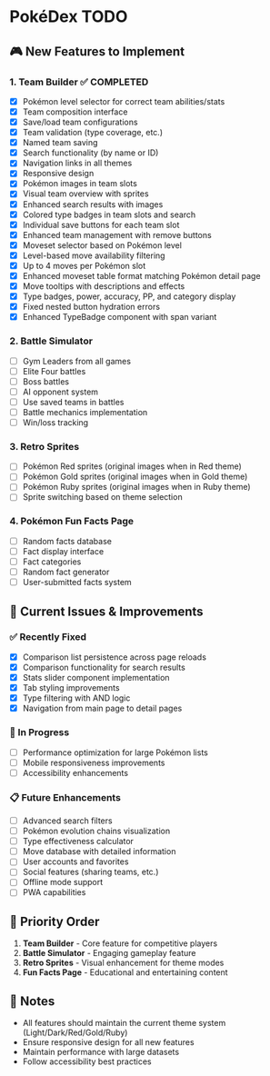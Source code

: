 # PokéDex TODO

## 🎮 New Features to Implement

### 1. Team Builder ✅ COMPLETED
- [x] Pokémon level selector for correct team abilities/stats
- [x] Team composition interface
- [x] Save/load team configurations
- [x] Team validation (type coverage, etc.)
- [x] Named team saving
- [x] Search functionality (by name or ID)
- [x] Navigation links in all themes
- [x] Responsive design
- [x] Pokémon images in team slots
- [x] Visual team overview with sprites
- [x] Enhanced search results with images
- [x] Colored type badges in team slots and search
- [x] Individual save buttons for each team slot
- [x] Enhanced team management with remove buttons
- [x] Moveset selector based on Pokémon level
- [x] Level-based move availability filtering
- [x] Up to 4 moves per Pokémon slot
- [x] Enhanced moveset table format matching Pokémon detail page
- [x] Move tooltips with descriptions and effects
- [x] Type badges, power, accuracy, PP, and category display
- [x] Fixed nested button hydration errors
- [x] Enhanced TypeBadge component with span variant

### 2. Battle Simulator
- [ ] Gym Leaders from all games
- [ ] Elite Four battles
- [ ] Boss battles
- [ ] AI opponent system
- [ ] Use saved teams in battles
- [ ] Battle mechanics implementation
- [ ] Win/loss tracking

### 3. Retro Sprites
- [ ] Pokémon Red sprites (original images when in Red theme)
- [ ] Pokémon Gold sprites (original images when in Gold theme)
- [ ] Pokémon Ruby sprites (original images when in Ruby theme)
- [ ] Sprite switching based on theme selection

### 4. Pokémon Fun Facts Page
- [ ] Random facts database
- [ ] Fact display interface
- [ ] Fact categories
- [ ] Random fact generator
- [ ] User-submitted facts system

## 🔧 Current Issues & Improvements

### ✅ Recently Fixed
- [x] Comparison list persistence across page reloads
- [x] Comparison functionality for search results
- [x] Stats slider component implementation
- [x] Tab styling improvements
- [x] Type filtering with AND logic
- [x] Navigation from main page to detail pages

### 🚧 In Progress
- [ ] Performance optimization for large Pokémon lists
- [ ] Mobile responsiveness improvements
- [ ] Accessibility enhancements

### 📋 Future Enhancements
- [ ] Advanced search filters
- [ ] Pokémon evolution chains visualization
- [ ] Type effectiveness calculator
- [ ] Move database with detailed information
- [ ] User accounts and favorites
- [ ] Social features (sharing teams, etc.)
- [ ] Offline mode support
- [ ] PWA capabilities

## 🎯 Priority Order
1. **Team Builder** - Core feature for competitive players
2. **Battle Simulator** - Engaging gameplay feature
3. **Retro Sprites** - Visual enhancement for theme modes
4. **Fun Facts Page** - Educational and entertaining content

## 📝 Notes
- All features should maintain the current theme system (Light/Dark/Red/Gold/Ruby)
- Ensure responsive design for all new features
- Maintain performance with large datasets
- Follow accessibility best practices
